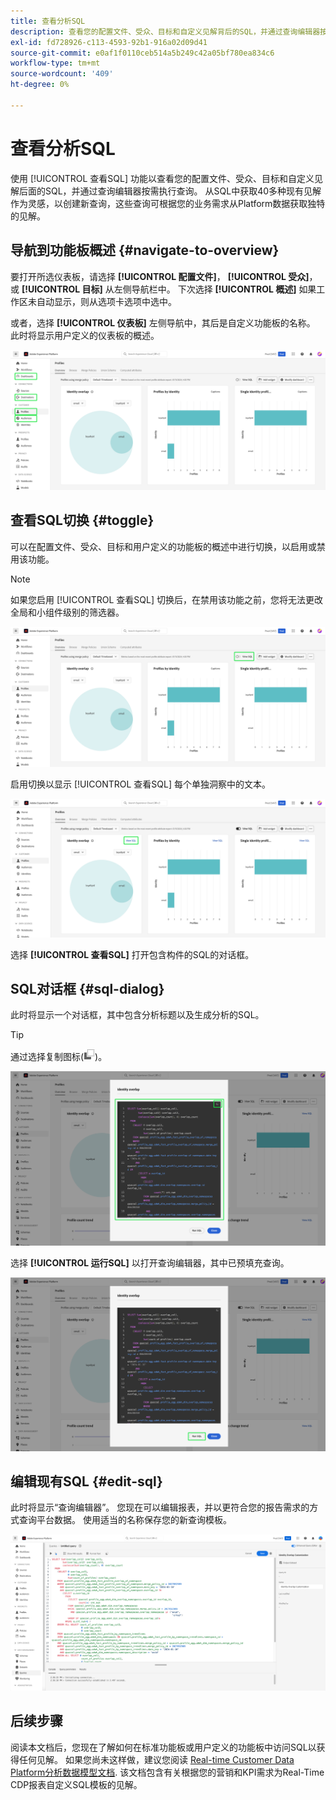```yaml
---
title: 查看分析SQL
description: 查看您的配置文件、受众、目标和自定义见解背后的SQL，并通过查询编辑器按需执行查询。
exl-id: fd728926-c113-4593-92b1-916a02d09d41
source-git-commit: e0af1f0110ceb514a5b249c42a05bf780ea834c6
workflow-type: tm+mt
source-wordcount: '409'
ht-degree: 0%

---
```


# 查看分析SQL

使用 [!UICONTROL 查看SQL] 功能以查看您的配置文件、受众、目标和自定义见解后面的SQL，并通过查询编辑器按需执行查询。 从SQL中获取40多种现有见解作为灵感，以创建新查询，这些查询可根据您的业务需求从Platform数据获取独特的见解。

## 导航到功能板概述 {#navigate-to-overview}

要打开所选仪表板，请选择 **[!UICONTROL 配置文件]**， **[!UICONTROL 受众]**，或 **[!UICONTROL 目标]** 从左侧导航栏中。 下次选择 **[!UICONTROL 概述]** 如果工作区未自动显示，则从选项卡选项中选中。

或者，选择 **[!UICONTROL 仪表板]** 左侧导航中，其后是自定义功能板的名称。 此时将显示用户定义的仪表板的概述。

![包含的Experience PlatformUI [!UICONTROL 配置文件]， [!UICONTROL 受众]， [!UICONTROL 目标]、和 [!UICONTROL 仪表板] 突出显示。](./images/view-sql/dashboard-navigation.png)

## 查看SQL切换 {#toggle}

可以在配置文件、受众、目标和用户定义的功能板的概述中进行切换，以启用或禁用该功能。

>[!NOTE]
>
>如果您启用 [!UICONTROL 查看SQL] 切换后，在禁用该功能之前，您将无法更改全局和小组件级别的筛选器。

![此 [!UICONTROL 查看SQL] 切换高亮显示。](./images/view-sql/view-sql-toggle.png)

启用切换以显示 [!UICONTROL 查看SQL] 每个单独洞察中的文本。

![见解 [!UICONTROL 查看SQL] 突出显示。](./images/view-sql/insight-view-sql.png)

选择 **[!UICONTROL 查看SQL]** 打开包含构件的SQL的对话框。

## SQL对话框 {#sql-dialog}

此时将显示一个对话框，其中包含分析标题以及生成分析的SQL。

>[!TIP]
>
>通过选择复制图标(![复制图标。](./images/view-sql/copy-icon.png))。

![突出显示带有SQL语句的洞察对话框。](./images/view-sql/sql-dialog.png)

选择 **[!UICONTROL 运行SQL]** 以打开查询编辑器，其中已预填充查询。

![与的洞察对话框 [!UICONTROL 运行SQL] 突出显示。](./images/view-sql/run-sql.png)

## 编辑现有SQL {#edit-sql}

此时将显示“查询编辑器”。 您现在可以编辑报表，并以更符合您的报告需求的方式查询平台数据。 使用适当的名称保存您的新查询模板。

![已预填充所选分析SQL的查询编辑器。](./images/view-sql/edit-sql.png)

## 后续步骤

阅读本文档后，您现在了解如何在标准功能板或用户定义的功能板中访问SQL以获得任何见解。 如果您尚未这样做，建议您阅读 [Real-time Customer Data Platform分析数据模型文档](./data-models/cdp-insights-data-model-b2c.md). 该文档包含有关根据您的营销和KPI需求为Real-Time CDP报表自定义SQL模板的见解。
